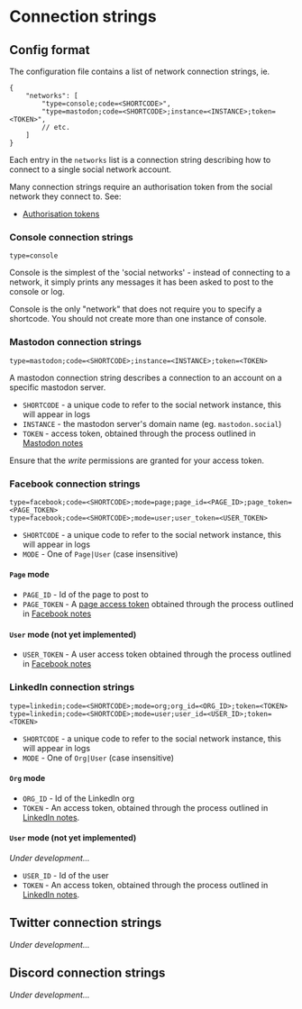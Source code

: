 # Connection strings

## Config format

The configuration file contains a list of network connection strings, ie.

```jsonc
{
    "networks": [
        "type=console;code=<SHORTCODE>",
        "type=mastodon;code=<SHORTCODE>;instance=<INSTANCE>;token=<TOKEN>",
        // etc.
    ]
}
```

Each entry in the `networks` list is a connection string describing how to connect to a single social network account.

Many connection strings require an authorisation token from the social network they connect to. See:

* [Authorisation tokens](auth-tokens.md)

### Console connection strings

```text
type=console
```

Console is the simplest of the 'social networks' - instead of connecting to a network, it simply prints any messages it has been asked to post to the console or log.

Console is the only "network" that does not require you to specify a shortcode. You should not create more than one instance of console.

### Mastodon connection strings

```text
type=mastodon;code=<SHORTCODE>;instance=<INSTANCE>;token=<TOKEN>
```

A mastodon connection string describes a connection to an account on a specific mastodon server.

* `SHORTCODE` - a unique code to refer to the social network instance, this will appear in logs
* `INSTANCE` - the mastodon server's domain name (eg. `mastodon.social`)
* `TOKEN` - access token, obtained through the process outlined in [Mastodon notes](mastodon-notes.md)

Ensure that the _write_ permissions are granted for your access token.

### Facebook connection strings

```text
type=facebook;code=<SHORTCODE>;mode=page;page_id=<PAGE_ID>;page_token=<PAGE_TOKEN>
type=facebook;code=<SHORTCODE>;mode=user;user_token=<USER_TOKEN>
```

* `SHORTCODE` - a unique code to refer to the social network instance, this will appear in logs
* `MODE` - One of `Page|User` (case insensitive)

#### `Page` mode

* `PAGE_ID` - Id of the page to post to
* `PAGE_TOKEN` - A [page access token](https://developers.facebook.com/docs/pages/access-tokens) obtained through the process outlined in [Facebook notes](facebook-notes.md)

#### `User` mode (not yet implemented)

* `USER_TOKEN` - A user access token obtained through the process outlined in [Facebook notes](facebook-notes.md)

### LinkedIn connection strings

```text
type=linkedin;code=<SHORTCODE>;mode=org;org_id=<ORG_ID>;token=<TOKEN>
type=linkedin;code=<SHORTCODE>;mode=user;user_id=<USER_ID>;token=<TOKEN>
```

* `SHORTCODE` - a unique code to refer to the social network instance, this will appear in logs
* `MODE` - One of `Org|User` (case insensitive)

#### `Org` mode

* `ORG_ID` - Id of the LinkedIn org
* `TOKEN` - An access token, obtained through the process outlined in [LinkedIn notes](linkedin-notes.md).

#### `User` mode (not yet implemented)

*Under development...*

* `USER_ID` - Id of the user
* `TOKEN` - An access token, obtained through the process outlined in [LinkedIn notes](linkedin-notes.md).

## Twitter connection strings

*Under development...*

## Discord connection strings

*Under development...*

